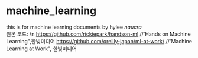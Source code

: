 # machine_learning
this is for machine learning documents by hylee _naucra_\
원본 코드: \n  https://github.com/rickiepark/handson-ml     //'Hands on Machine Learning",한빛미디어
          https://github.com/oreilly-japan/ml-at-work/ //'Machine Learning at Work", 한빛미디어

